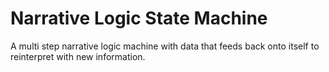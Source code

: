 # Narrative Logic State Machine
A multi step narrative logic machine with data that feeds back onto itself to reinterpret with new information.
